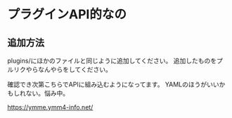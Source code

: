 # プラグインAPI的なの

## 追加方法
plugins/にほかのファイルと同じように追加してください。
追加したものをプルリクやらなんやらをしてください。

確認でき次第こちらでAPIに組み込むようになってます。
YAMLのほうがいいかもしれない。悩み中。

https://ymme.ymm4-info.net/
